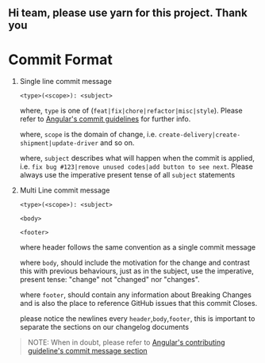 ## Hi team, please use yarn for this project. Thank you

# Commit Format

1. Single line commit message

   ```
   <type>(<scope>): <subject>
   ```

   where, `type` is one of (`feat|fix|chore|refactor|misc|style`). Please refer to [Angular's commit guidelines](https://github.com/angular/angular/blob/master/CONTRIBUTING.md#type) for further info.

   where, `scope` is the domain of change, i.e. `create-delivery|create-shipment|update-driver` and so on.

   where, `subject` describes what will happen when the commit is applied, i.e. `fix bug #123|remove unused codes|add button to see next`. Please always use the imperative present tense of all `subject` statements

1. Multi Line commit message

   ```
   <type>(<scope>): <subject>

   <body>

   <footer>
   ```

   where header follows the same convention as a single commit message

   where `body`, should include the motivation for the change and contrast this with previous behaviours, just as in the subject, use the imperative, present tense: "change" not "changed" nor "changes".

   where `footer`, should contain any information about Breaking Changes and is also the place to reference GitHub issues that this commit Closes.

   please notice the newlines every `header`,`body`,`footer`, this is important to separate the sections on our changelog documents

> NOTE: When in doubt, please refer to
> [Angular's contributing guideline's commit message section](https://github.com/angular/angular/blob/master/CONTRIBUTING.md#commit-message-format)
